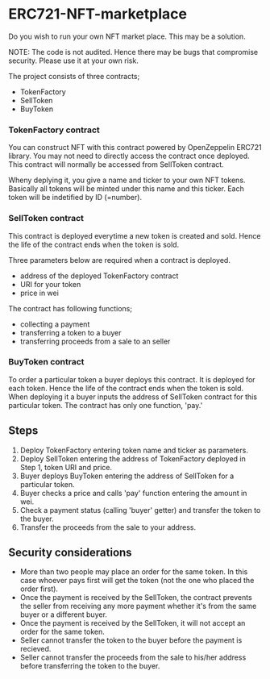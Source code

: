 # ERC721-NFT-marketplace
Do you wish to run your own NFT market place.  This may be a solution.

NOTE: The code is not audited. Hence there may be bugs that compromise security. Please use it at your own risk. 

The project consists of three contracts;

- TokenFactory
- SellToken
- BuyToken

### TokenFactory contract
You can construct NFT with this contract powered by OpenZeppelin ERC721 library. You may not need to directly access the contract once deployed.
This contract will normally be accessed from SellToken contract.

Wheny deplying it, you give a name and ticker to your own NFT tokens.  Basically all tokens will be minted under this name and this ticker.
Each token will be indetified by ID (=number).  

### SellToken contract
This contract is deployed everytime a new token is created and sold. Hence the life of the contract ends when the token is sold.

Three parameters below are required when a contract is deployed.
- address of the deployed TokenFactory contract
- URI for your token
- price in wei

The contract has following functions;
- collecting a payment
- transferring a token to a buyer
- transferring proceeds from a sale to an seller

### BuyToken contract
To order a particular token a buyer deploys this contract. It is deployed for each token. Hence the life of the contract ends when the token is sold.
When deploying it a buyer inputs the address of SellToken contract for this particular token. The contract has only one function, 'pay.' 

## Steps
1. Deploy TokenFactory entering token name and ticker as parameters.
2. Deploy SellToken entering the address of TokenFactory deployed in Step 1, token URI and price.
3. Buyer deploys BuyToken entering the address of SellToken for a particular token.
4. Buyer checks a price and calls 'pay' function entering the amount in wei.
5. Check a payment status (calling 'buyer' getter) and transfer the token to the buyer.
6. Transfer the proceeds from the sale to your address.

## Security considerations
- More than two people may place an order for the same token. In this case whoever pays first will get the token (not the one who placed the order first). 
- Once the payment is received by the SellToken, the contract prevents the seller from receiving any more payment whether it's from the same buyer or a different buyer.
- Once the payment is received by the SellToken, it will not accept an order for the same token.
- Seller cannot transfer the token to the buyer before the payment is recieved.
- Seller cannot transfer the proceeds from the sale to his/her address before transferring the token to the buyer.





